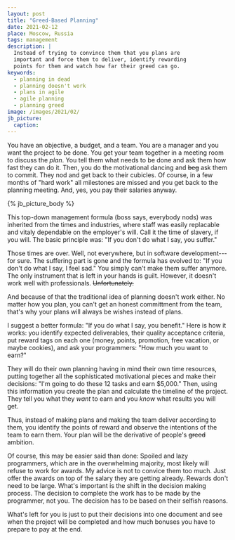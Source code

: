 ```yaml
---
layout: post
title: "Greed-Based Planning"
date: 2021-02-12
place: Moscow, Russia
tags: management
description: |
  Instead of trying to convince them that you plans are
  important and force them to deliver, identify rewarding
  points for them and watch how far their greed can go.
keywords:
  - planning in dead
  - planning doesn't work
  - plans in agile
  - agile planning
  - planning greed
image: /images/2021/02/
jb_picture:
  caption:
---
```


You have an objective, a budget, and a team. You are
a manager and you want the project to be done. You get your team together
in a meeting room to discuss the _plan_. You tell them what needs to
be done and ask them how fast they can do it. Then, you do the motivational dancing
and <del>beg</del> ask them to commit. They nod and get back
to their cubicles. Of course, in a few
months of "hard work" all milestones are missed and you get back to the planning
meeting. And, yes, you pay their salaries anyway.

<!--more-->

{% jb_picture_body %}

This top-down management formula (boss says, everybody nods) was inherited
from the times and industries, where staff was easily replacable
and vitaly dependable on the employer's will.
Call it the time of slavery, if you will.
The basic principle was: "If you don't do what I say, you suffer."

Those times are over. Well, not everywhere, but in software development---for sure.
The suffering part is gone and the formula has evolved to:
"If you don't do what I say, I feel sad."
You simply can't make them suffer anymore.
The only instrument that is left in your hands is guilt.
However, it doesn't work well with professionals.
<del>Unfortunately.</del>

And because of that the traditional idea of planning doesn't work either.
No matter how you plan, you can't get an honest committment from the
team, that's why your plans will always be wishes instead of plans.

I suggest a better formula: "If you do what I say, you benefit."
Here is how it works: you identify expected deliverables, their quality acceptance criteria,
put reward tags on each one (money, points, promotion,
free vacation, or maybe cookies), and ask your programmers:
"How much you want to earn?"

They will do their own planning having in mind their own time resources,
putting together all the sophisticated motivational pieces and make
their decisions: "I'm going to do these 12 tasks and earn $5,000."
Then, using this information you create the plan and calculate the
timeline of the project. They tell you what they _want_ to earn
and you _know_ what results you will get.

Thus, instead of making plans and making the team deliver according
to them, you identify the points of reward and observe the
intentions of the team to earn them. Your plan will be the derivative
of people's <del>greed</del> ambition.

Of course, this may be easier said than done: Spoiled and lazy
programmers, which are in the overwhelming majority, most likely
will refuse to work for awards. My advice is not to convice
them too much. Just offer the awards on top of the salary they are
getting already. Rewards don't need to be large. What's important is
the shift in the decision making process. The decision to complete
the work has to be made by the programmer, not you. The decision
has to be based on their selfish reasons.

What's left for you is just to put their decisions into one
document and see when the project will be completed and how
much bonuses you have to prepare to pay at the end.

